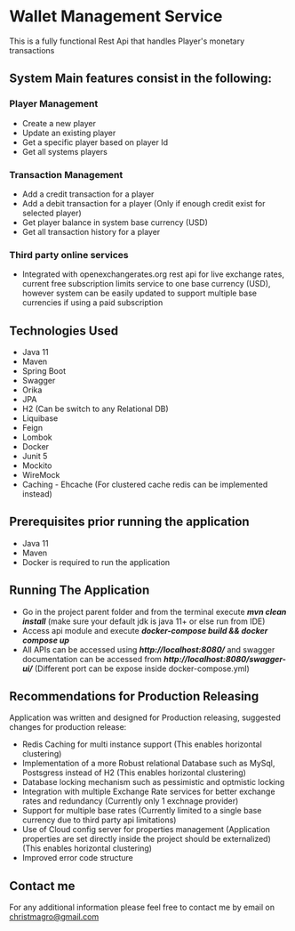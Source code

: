 # Wallet Management Service 

This is a fully functional Rest Api that handles Player's monetary transactions

## System Main features consist in the following:

### Player Management
- Create a new player
- Update an existing player
- Get a specific player based on player Id
- Get all systems players

### Transaction Management
- Add a credit transaction for a player
- Add a debit transaction for a player (Only if enough credit exist for selected player)
- Get player balance in system base currency (USD)
- Get all transaction history for a player

### Third party online services
- Integrated with openexchangerates.org rest api for live exchange rates, current free subscription limits service to one base currency (USD), however system can be easily updated to support multiple base currencies if using a paid subscription

## Technologies Used
- Java 11
- Maven  
- Spring Boot
- Swagger
- Orika
- JPA 
- H2 (Can be switch to any Relational DB)  
- Liquibase
- Feign  
- Lombok
- Docker
- Junit 5
- Mockito
- WireMock
- Caching - Ehcache (For clustered cache redis can be implemented instead)

## Prerequisites prior running the application
- Java 11 
- Maven  
- Docker is required to run the application

## Running The Application
- Go in the project parent folder and from the terminal execute ***mvn clean install*** (make sure your default jdk is java 11+ or else run from IDE)
- Access api module and execute ***docker-compose build && docker compose up***
- All APIs can be accessed using ***http://localhost:8080/*** and swagger documentation can be accessed from ***http://localhost:8080/swagger-ui/*** (Different port can be expose inside docker-compose.yml)

## Recommendations for Production Releasing
Application was written and designed for Production releasing, suggested changes for production release:
- Redis Caching for multi instance support (This enables horizontal clustering)
- Implementation of a more Robust relational Database such as MySql, Postsgress instead of H2 (This enables horizontal clustering)
- Database locking mechanism such as pessimistic and optmistic locking
- Integration with multiple Exchange Rate services for better exchange rates and redundancy (Currently only 1 exchnage provider)
- Support for multiple base rates (Currently limited to a single base currency due to third party api limitations)
- Use of Cloud config server for properties management (Application properties are set directly inside the project should be externalized) (This enables horizontal clustering)
- Improved error code structure

## Contact me
For any additional information please feel free to contact me by email on christmagro@gmail.com
